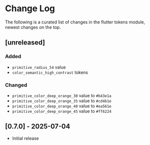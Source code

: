 # Change Log

The following is a curated list of changes in the flutter tokens module, newest changes on the top.

## [unreleased]

### Added

- `primitive_radius_54` value
- `color_semantic_high_contrast` tokens

### Changed

- `primitive_color_deep_orange_30` value to `#b43e1a`
- `primitive_color_deep_orange_35` value to `#cd4b1e`
- `primitive_color_deep_orange_40` value to `#ea561e`
- `primitive_color_deep_orange_45` value to `#ff6224`

## [0.7.0] - 2025-07-04

- Initial release
